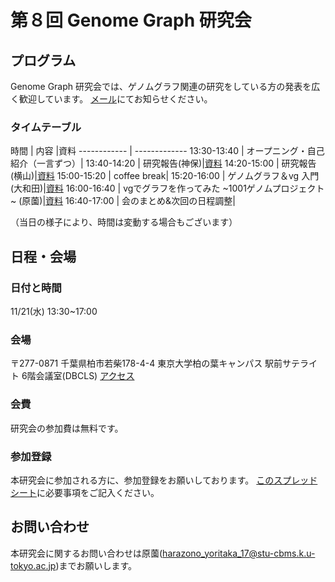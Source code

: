 # 第８回 Genome Graph 研究会

## プログラム

Genome Graph 研究会では、ゲノムグラフ関連の研究をしている方の発表を広く歓迎しています。
[メール](harazono_yoritaka_17@stu-cbms.k.u-tokyo.ac.jp)にてお知らせください。

### タイムテーブル


時間         | 内容         |資料
------------ | -------------
13:30-13:40  | オープニング・自己紹介（一言ずつ）|
13:40-14:20  | 研究報告(神保)|[資料]()
14:20-15:00  | 研究報告(横山)|[資料]()
15:00-15:20  | coffee break|
15:20-16:00  | ゲノムグラフ＆vg 入門(大和田)|[資料]()
16:00-16:40  | vgでグラフを作ってみた ~1001ゲノムプロジェクト~ (原薗)|[資料]()
16:40-17:00  | 会のまとめ&次回の日程調整|

（当日の様子により、時間は変動する場合もございます）

## 日程・会場
### 日付と時間

11/21(水) 13:30~17:00

### 会場
〒277-0871 千葉県柏市若柴178-4-4 東京大学柏の葉キャンパス 駅前サテライト 6階会議室(DBCLS)
[アクセス](http://dbcls.rois.ac.jp/access)

### 会費
研究会の参加費は無料です。

### 参加登録
本研究会に参加される方に、参加登録をお願いしております。
[このスプレッドシート](https://docs.google.com/spreadsheets/d/15JjZhBMozufBoBsD7mPVBHX4XiGOdZfC02W4lGQ27I4/edit?usp=sharing)に必要事項をご記入ください。

## お問い合わせ
本研究会に関するお問い合わせは原薗(harazono_yoritaka_17@stu-cbms.k.u-tokyo.ac.jp)までお願いします。
